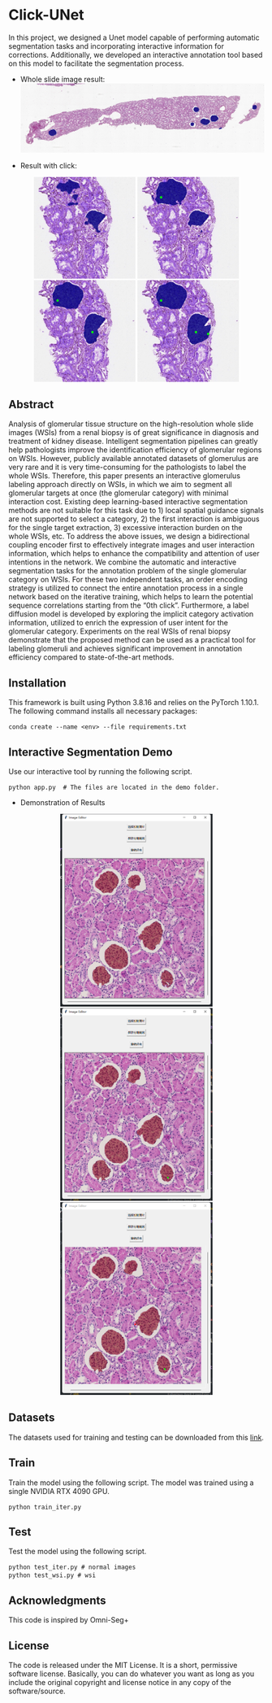# Click-UNet

In this project, we designed a Unet model capable of performing automatic segmentation tasks and incorporating interactive information for corrections. Additionally, we developed an interactive annotation tool based on this model to facilitate the segmentation process.  

- Whole slide image result:
![Whole slide image](imgs/wsi/our_130838-2_0.935_final.jpg)

- Result with click:
<p align="center">
  <img src="imgs/with_click/result_14_auto_0.3835.jpg" alt="auto" width="200"/>
  <img src="imgs/with_click/result_14_click@1_0.6460.jpg" alt="1 clcik" width="200"/>
  <img src="imgs/with_click/result_14_click@2_0.8129.jpg" alt="2 clciks" width="200"/>
  <img src="imgs/with_click/result_14_click@3_0.9162.jpg" alt="3 clciks" width="200"/>
</p>

## Abstract
Analysis of glomerular tissue structure on the 
high-resolution whole slide images (WSIs) from a renal biopsy is 
of great significance in diagnosis and treatment of kidney disease. 
Intelligent segmentation pipelines can greatly help pathologists 
improve the identification efficiency of glomerular regions on 
WSIs. However, publicly available annotated datasets of 
glomerulus are very rare and it is very time-consuming for the 
pathologists to label the whole WSIs. Therefore, this paper 
presents an interactive glomerulus labeling approach directly on 
WSIs, in which we aim to segment all glomerular targets at once 
(the glomerular category) with minimal interaction cost. Existing 
deep learning-based interactive segmentation methods are not 
suitable for this task due to 1) local spatial guidance signals are 
not supported to select a category, 2) the first interaction is 
ambiguous for the single target extraction, 3) excessive interaction 
burden on the whole WSIs, etc. To address the above issues, we 
design a bidirectional coupling encoder first to effectively 
integrate images and user interaction information, which helps to 
enhance the compatibility and attention of user intentions in the 
network. We combine the automatic and interactive segmentation 
tasks for the annotation problem of the single glomerular category 
on WSIs. For these two independent tasks, an order encoding 
strategy is utilized to connect the entire annotation process in a 
single network based on the iterative training, which helps to 
learn the potential sequence correlations starting from the “0th 
click”. Furthermore, a label diffusion model is developed by 
exploring the implicit category activation information, utilized to 
enrich the expression of user intent for the glomerular category. 
Experiments on the real WSIs of renal biopsy demonstrate that 
the proposed method can be used as a practical tool for labeling 
glomeruli and achieves significant improvement in annotation 
efficiency compared to state-of-the-art methods. 

## Installation
This framework is built using Python 3.8.16 and relies on the PyTorch 1.10.1. The following command installs all necessary packages:
```
conda create --name <env> --file requirements.txt
```

## Interactive Segmentation Demo
Use our interactive tool by running the following script.
```
python app.py  # The files are located in the demo folder.
```
- Demonstration of Results
<p align="center">
  <img src="imgs/demo/noClick.png" alt="auto" width="300"/>
  <img src="imgs/demo/click1.png" alt="结果示例2" width="300"/>
  <img src="imgs/demo/click2.png" alt="结果示例3" width="300"/>
</p>

## Datasets
The datasets used for training and testing can be downloaded from this [link]().
## Train
Train the model using the following script. The model was trained using a single NVIDIA RTX 4090 GPU.
```
python train_iter.py
```
## Test
Test the model using the following script.
```
python test_iter.py # normal images
python test_wsi.py # wsi
```
## Acknowledgments
This code is inspired by Omni-Seg+
## License
The code is released under the MIT License. It is a short, permissive software license. Basically, you can do whatever you want as long as you include the original copyright and license notice in any copy of the software/source.
